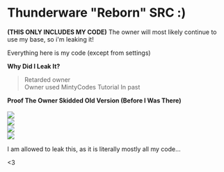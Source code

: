 <h1>Thunderware "Reborn" SRC :)</h1>

<strong>(THIS ONLY INCLUDES MY CODE)</strong>
The owner will most likely continue to use my base, so i'm leaking it!

Everything here is my code (except from settings)

<strong>Why Did I Leak It?</strong><br>
> Retarded owner<br>
> Owner used MintyCodes Tutorial In past

<strong>Proof The Owner Skidded Old Version (Before I Was There)</strong><br><br>
<img src="https://media.discordapp.net/attachments/933778472696946690/933789507692675102/unknown.png"></img><br>
<img src="https://media.discordapp.net/attachments/933778472696946690/933789036848488448/unknown.png?width=721&height=318"></img><br>
<img src="https://cdn.upload.systems/uploads/bb4DYv67.png"></img><br>
<img src="https://cdn.discordapp.com/attachments/933778472696946690/933794138409803906/unknown.png"></img><br>

I am allowed to leak this, as it is literally mostly all my code...

<3
